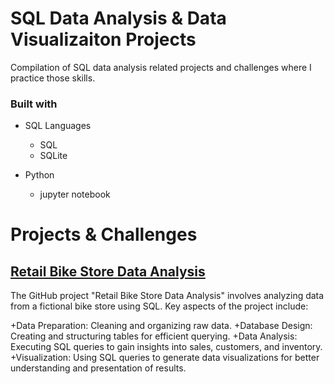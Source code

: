 # SQL Data Analysis & Data Visualizaiton Projects
Compilation of SQL data analysis related projects and challenges where I practice those skills.

### Built with

+ SQL Languages
	+ SQL
	+ SQLite
	
+ Python
	+ jupyter notebook


# Projects & Challenges

## [Retail Bike Store Data Analysis](Retail%20Bike%20Store%20Data%20Analysis)
The GitHub project "Retail Bike Store Data Analysis" involves analyzing data from a fictional bike store using SQL. Key aspects of the project include:

+Data Preparation: Cleaning and organizing raw data.
+Database Design: Creating and structuring tables for efficient querying.
+Data Analysis: Executing SQL queries to gain insights into sales, customers, and inventory.
+Visualization: Using SQL queries to generate data visualizations for better understanding and presentation of results.
